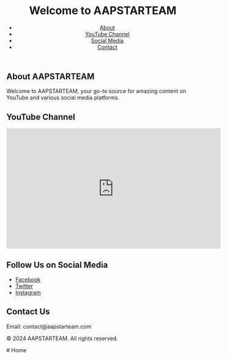 <!DOCTYPE html>
<html lang="en">
<head>
    <meta charset="UTF-8">
    <meta name="viewport" content="width=device-width, initial-scale=1.0">
    <title>AAPSTARTEAM</title>
    <link rel="stylesheet" href="styles.css">
</head>
<body>
    <header>
        <h1>Welcome to AAPSTARTEAM</h1>
        <nav>
            <ul>
                <li><a href="#about">About</a></li>
                <li><a href="#youtube">YouTube Channel</a></li>
                <li><a href="#socials">Social Media</a></li>
                <li><a href="#contact">Contact</a></li>
            </ul>
        </nav>
    </header>
    <main>
        <section id="about">
            <h2>About AAPSTARTEAM</h2>
            <p>Welcome to AAPSTARTEAM, your go-to source for amazing content on YouTube and various social media platforms.</p>
        </section>
        <section id="youtube">
            <h2>YouTube Channel</h2>
            <iframe width="560" height="315" src="https://www.youtube.com/embed/YourVideoID" frameborder="0" allow="accelerometer; autoplay; clipboard-write; encrypted-media; gyroscope; picture-in-picture" allowfullscreen></iframe>
        </section>
        <section id="socials">
            <h2>Follow Us on Social Media</h2>
            <ul>
                <li><a href="https://www.facebook.com/YourPage">Facebook</a></li>
                <li><a href="https://www.twitter.com/YourProfile">Twitter</a></li>
                <li><a href="https://www.instagram.com/YourProfile">Instagram</a></li>
            </ul>
        </section>
        <section id="contact">
            <h2>Contact Us</h2>
            <p>Email: contact@aapstarteam.com</p>
        </section>
    </main>
    <footer>
        <p>&copy; 2024 AAPSTARTEAM. All rights reserved.</p>
    </footer>
    <script src="scripts.js"></script>
</body>
</html>
# Home

